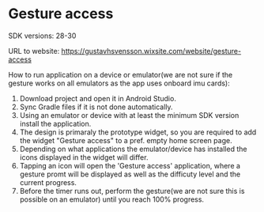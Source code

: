 # Gesture access
SDK versions: 28-30

URL to website: https://gustavhsvensson.wixsite.com/website/gesture-access

How to run application on a device or emulator(we are not sure if the gesture works on all emulators as the app uses onboard imu cards):
1. Download project and open it in Android Studio.
2. Sync Gradle files if it is not done automatically.
3. Using an emulator or device with at least the minimum SDK version install the application.
4. The design is primaraly the prototype widget, so you are required to add the widget "Gesture access" to a pref. empty home screen page.
5. Depending on what applications the emulator/device has installed the icons displayed in the widget will differ.
6. Tapping an icon will open the 'Gesture access' application, where a gesture promt will be displayed as well as the difficuty level and the current progress.
7. Before the timer runs out, perform the gesture(we are not sure this is possible on an emulator) until you reach 100% progress.
